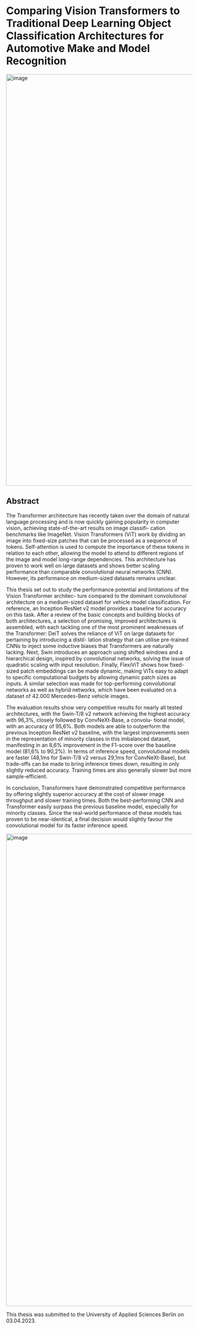 # Comparing Vision Transformers to Traditional Deep Learning Object Classification Architectures for Automotive Make and Model Recognition

<img width="1117" alt="image" src="https://github.com/user-attachments/assets/c602fd9d-b18f-4529-9979-3dd55cb1cb25" />

## Abstract
The Transformer architecture has recently taken over the domain of natural language processing and is
now quickly gaining popularity in computer vision, achieving state-of-the-art results on image classifi-
cation benchmarks like ImageNet. Vision Transformers (ViT) work by dividing an image into fixed-size
patches that can be processed as a sequence of tokens. Self-attention is used to compute the importance
of these tokens in relation to each other, allowing the model to attend to different regions of the image
and model long-range dependencies. This architecture has proven to work well on large datasets and
shows better scaling performance than comparable convolutional neural networks (CNN). However, its
performance on medium-sized datasets remains unclear.

This thesis set out to study the performance potential and limitations of the Vision Transformer architec-
ture compared to the dominant convolutional architecture on a medium-sized dataset for vehicle model
classification. For reference, an Inception ResNet v2 model provides a baseline for accuracy on this task.
After a review of the basic concepts and building blocks of both architectures, a selection of promising,
improved architectures is assembled, with each tackling one of the most prominent weaknesses of the
Transformer: DeiT solves the reliance of ViT on large datasets for pertaining by introducing a distil-
lation strategy that can utilise pre-trained CNNs to inject some inductive biases that Transformers are
naturally lacking. Next, Swin introduces an approach using shifted windows and a hierarchical design,
inspired by convolutional networks, solving the issue of quadratic scaling with input resolution. Finally,
FlexiViT shows how fixed-sized patch embeddings can be made dynamic, making ViTs easy to adapt to
specific computational budgets by allowing dynamic patch sizes as inputs. A similar selection was made
for top-performing convolutional networks as well as hybrid networks, which have been evaluated on a
dataset of 42.000 Mercedes-Benz vehicle images.

The evaluation results show very competitive results for nearly all tested architectures, with the Swin-T/8
v2 network achieving the highest accuracy with 96,3%, closely followed by ConvNeXt-Base, a convolu-
tional model, with an accuracy of 95,6%. Both models are able to outperform the previous Inception
ResNet v2 baseline, with the largest improvements seen in the representation of minority classes in this
imbalanced dataset, manifesting in an 8,6% improvement in the F1-score over the baseline model (81,6%
to 90,2%). In terms of inference speed, convolutional models are faster (48,1ms for Swin-T/8 v2 versus
29,1ms for ConvNeXt-Base), but trade-offs can be made to bring inference times down, resulting in only
slightly reduced accuracy. Training times are also generally slower but more sample-efficient.

In conclusion, Transformers have demonstrated competitive performance by offering slightly superior
accuracy at the cost of slower image throughput and slower training times. Both the best-performing
CNN and Transformer easily surpass the previous baseline model, especially for minority classes. Since
the real-world performance of these models has proven to be near-identical, a final decision would slightly
favour the convolutional model for its faster inference speed.

<img width="1282" alt="image" src="https://github.com/user-attachments/assets/22a47ce7-8c48-4d0d-8bae-0e4a78f208c9" />

This thesis was submitted to the University of Applied Sciences Berlin on 03.04.2023.


